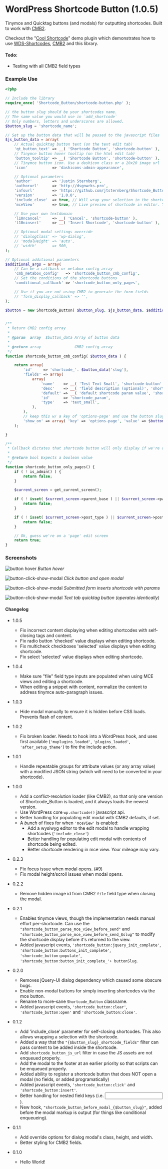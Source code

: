 WordPress Shortcode Button (1.0.5)
================

Tinymce and Quicktag buttons (and modals) for outputting shortcodes. Built to work with [CMB2](https://github.com/WebDevStudios/CMB2).

Checkout the "[Cool Shortcode](https://github.com/jtsternberg/Cool-Shortcode)" demo plugin which demonstrates how to use [WDS-Shortcodes](https://github.com/WebDevStudios/WDS-Shortcodes), [CMB2](https://github.com/WebDevStudios/CMB2) and this library.

#### Todo:
* Testing with all CMB2 field types

### Example Use

```php
<?php

// Include the library
require_once( 'Shortcode_Button/shortcode-button.php' );

// the button slug should be your shortcodes name.
// The same value you would use in `add_shortcode`
// Only numbers, letters and underscores are allowed.
$button_slug = 'shortcode_name';

// Set up the button data that will be passed to the javascript files
$js_button_data = array(
	// Actual quicktag button text (on the text edit tab)
	'qt_button_text' => __( 'Shortcode Button', 'shortcode-button' ),
	// Tinymce button hover tooltip (on the html edit tab)
	'button_tooltip' => __( 'Shortcode Button', 'shortcode-button' ),
	// Tinymce button icon. Use a dashicon class or a 20x20 image url
	'icon'           => 'dashicons-admin-appearance',

	// Optional parameters
	'author'         => 'Justin Sternberg',
	'authorurl'      => 'http://dsgnwrks.pro',
	'infourl'        => 'https://github.com/jtsternberg/Shortcode_Button',
	'version'        => '1.0.0',
	'include_close'  => true, // Will wrap your selection in the shortcode
	'mceView'        => true, // Live preview of shortcode in editor. YMMV.

	// Use your own textdomain
	'l10ncancel'     => __( 'Cancel', 'shortcode-button' ),
	'l10ninsert'     => __( 'Insert Shortcode', 'shortcode-button' ),

	// Optional modal settings override
	// 'dialogClass' => 'wp-dialog',
	// 'modalHeight' => 'auto',
	// 'width'       => 500,
);

// Optional additional parameters
$additional_args = array(
	// Can be a callback or metabox config array
	'cmb_metabox_config'   => 'shortcode_button_cmb_config',
	// Set the conditions of the shortcode buttons
	'conditional_callback' => 'shortcode_button_only_pages',

	// Use if you are not using CMB2 to generate the form fields
	// 'form_display_callback' => '',
);

$button = new Shortcode_Button( $button_slug, $js_button_data, $additional_args );


/**
 * Return CMB2 config array
 *
 * @param  array  $button_data Array of button data
 *
 * @return array               CMB2 config array
 */
function shortcode_button_cmb_config( $button_data ) {

	return array(
		'id'     => 'shortcode_'. $button_data['slug'],
		'fields' => array(
			array(
				'name'    => __( 'Test Text Small', 'shortcode-button' ),
				'desc'    => __( 'field description (optional)', 'shortcode-button' ),
				'default' => __( 'default shortcode param value', 'shortcode-button' ),
				'id'      => 'shortcode_param',
				'type'    => 'text_small',
			),
		),
		// keep this w/ a key of 'options-page' and use the button slug as the value
		'show_on' => array( 'key' => 'options-page', 'value' => $button_data['slug'] ),
	);

}

/**
 * Callback dictates that shortcode button will only display if we're on a 'page' edit screen
 *
 * @return bool Expects a boolean value
 */
function shortcode_button_only_pages() {
	if ( ! is_admin() ) {
		return false;
	}

	$current_screen = get_current_screen();

	if ( ! isset( $current_screen->parent_base ) || $current_screen->parent_base != 'edit' ) {
		return false;
	}

	if ( ! isset( $current_screen->post_type ) || $current_screen->post_type != 'page' ) {
		return false;
	}

	// Ok, guess we're on a 'page' edit screen
	return true;
}
```

### Screenshots

![button hover](http://dsgnwrks.pro/file-drop/images/button-hover.png)
*Button hover*

![button-click-show-modal](http://dsgnwrks.pro/file-drop/images/button-click-show-modal.png)
*Click button and open modal*

![button-click-show-modal](http://dsgnwrks.pro/file-drop/images/submit-add-shortcode.png)
*Submitted form inserts shortcode with params*

![button-click-show-modal](http://dsgnwrks.pro/file-drop/images/text-tab-quicktag-button.png)
*Text tab quicktag button (operates identically)*


#### Changelog

* 1.0.5
	* Fix incorrect content displaying when editing shortcodes with self-closing tags and content.
	* Fix radio button 'checked' value displays when editing shortcode.
	* Fix multicheck checkboxes 'selected' value displays when editing shortcode.
	* Fix select 'selected' value displays when editing shortcode.

* 1.0.4
	* Make sure "file" field type inputs are populated when using MCE views and editing a shortcode.
	* When editing a snippet with content, normalize the content to address tinymce auto-paragraph issues.

* 1.0.3
	* Hide modal manually to ensure it is hidden before CSS loads. Prevents flash of content.

* 1.0.2
	* Fix broken loader. Needs to hook into a WordPress hook, and uses first available (`'muplugins_loaded'`, `'plugins_loaded'`, `'after_setup_theme'`) to fire the include action.

* 1.0.1
	* Handle repeatable groups for attribute values (or any array value) with a modified JSON string (which will need to be converted in your shortcode).

* 1.0.0
	* Add a conflict-resolution loader (like CMB2), so that only one version of Shortcode_Button is loaded, and it always loads the newest version.
	* Use WordPress core `wp.shortcode()` javascript api.
	* Better handling for populating edit modal with CMB2 defaults, if set.
	* A _bunch_ of fixes for when `'mceView'` is enabled:
		* Add a wysiwyg editor to the edit modal to handle wrapping shortcodes (`'include_close'`)
		* Better handling for populating edit modal with contents of shortcode being edited.
		* Better shortcode rendering in mce view. Your mileage may vary.

* 0.2.3
	* Fix focus issue when modal opens. ([#9](https://github.com/jtsternberg/Shortcode_Button/issues/9))
	* Fix modal height/scroll issues when modal opens.

* 0.2.2
	* Remove hidden image id from CMB2 `file` field type when closing the modal.

* 0.2.1
	* Enables tinymce views, though the implementation needs manual effort per-shortcode. Can use the `"shortcode_button_parse_mce_view_before_send"` and `"shortcode_button_parse_mce_view_before_send_$slug"` to modify the shortcode display before it's returned to the view.
	* Added javascript events, `'shortcode_button:jquery_init_complete'`, `'shortcode_button:buttons_init_complete'`, `'shortcode_button:populate'`, `'shortcode_button:button_init_complete_'+ buttonSlug`.

* 0.2.0
	* Removes jQuery-UI dialog dependency which caused some obscure bugs.
	* Enable non-modal buttons for simply inserting shortcodes via the mce button.
	* Rename to more-sane `Shortcode_Button` classname.
	* Added javascript events, `'shortcode_button:clear'`, `'shortcode_button:open'` and `'shortcode_button:close'`.

* 0.1.2
	* Add 'include_close' parameter for self-closing shortcodes. This also allows wrapping a selection with the shortcode.
	* Added a way that the `"{$button_slug}_shortcode_fields"` filter can pass content to be added inside the shortcode.
	* Add `shortcode_button_js_url` filter in case the JS assets are not enqueued properly.
	* Add the modal to the footer at an earlier priority so that scripts can be enqueued properly.
	* Added ability to register a shortcode button that does NOT open a modal (no fields, or added programatically)
	* Added javascript events, `'shortcode_button:click'` and `'shortcode_button:insert'`.
	* Better handling for nested field keys (i.e. <input name="name[value]" />).
	* New hook, `"shortcode_button_before_modal_{$button_slug}"`, added before the modal markup is output (for things like conditional enqueueing).

* 0.1.1
	* Add override options for dialog modal's class, height, and width.
	* Better styling for CMB2 fields.

* 0.1.0
	* Hello World!
